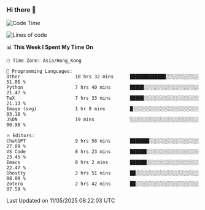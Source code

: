 ### Hi there 👋

<!--
**nicehiro/nicehiro** is a ✨ _special_ ✨ repository because its `README.md` (this file) appears on your GitHub profile.

Here are some ideas to get you started:

- 🔭 I’m currently working on ...
- 🌱 I’m currently learning ...
- 👯 I’m looking to collaborate on ...
- 🤔 I’m looking for help with ...
- 💬 Ask me about ...
- 📫 How to reach me: ...
- 😄 Pronouns: ...
- ⚡ Fun fact: ...
-->

<!--START_SECTION:waka-->
![Code Time](http://img.shields.io/badge/Code%20Time-650%20hrs%2029%20mins-blue)

![Lines of code](https://img.shields.io/badge/From%20Hello%20World%20I%27ve%20Written-1.7%20million%20lines%20of%20code-blue)

📊 **This Week I Spent My Time On** 

```text
🕑︎ Time Zone: Asia/Hong_Kong

💬 Programming Languages: 
Other                    18 hrs 32 mins      █████████████░░░░░░░░░░░░   51.86 % 
Python                   7 hrs 40 mins       █████░░░░░░░░░░░░░░░░░░░░   21.47 % 
TeX                      7 hrs 33 mins       █████░░░░░░░░░░░░░░░░░░░░   21.13 % 
Image (svg)              1 hr 8 mins         █░░░░░░░░░░░░░░░░░░░░░░░░   03.18 % 
JSON                     19 mins             ░░░░░░░░░░░░░░░░░░░░░░░░░   00.90 % 

🔥 Editors: 
ChatGPT                  9 hrs 58 mins       ███████░░░░░░░░░░░░░░░░░░   27.89 % 
VS Code                  8 hrs 23 mins       ██████░░░░░░░░░░░░░░░░░░░   23.45 % 
Emacs                    8 hrs 2 mins        ██████░░░░░░░░░░░░░░░░░░░   22.47 % 
Ghostty                  2 hrs 51 mins       ██░░░░░░░░░░░░░░░░░░░░░░░   08.00 % 
Zotero                   2 hrs 42 mins       ██░░░░░░░░░░░░░░░░░░░░░░░   07.59 % 
```


 Last Updated on 11/05/2025 08:22:03 UTC
<!--END_SECTION:waka-->

